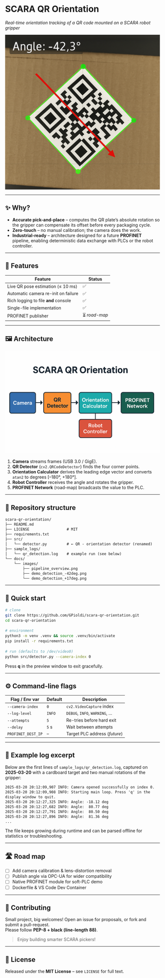 # SCARA QR Orientation
*Real-time orientation tracking of a QR code mounted on a SCARA robot gripper*  

![Detection –42°](docs/images/demo_detection_-42deg.png)

---

## ✨ Why?
- **Accurate pick-and-place** – computes the QR plate’s absolute rotation so the gripper can compensate its offset before every packaging cycle.  
- **Zero-touch** – no manual calibration; the camera does the work.  
- **Industrial-ready** – architecture designed for a future **PROFINET** pipeline, enabling deterministic data exchange with PLCs or the robot controller.

---

## 🚀 Features
| Feature | Status |
|---------|--------|
| Live QR pose estimation (≤ 10 ms)    | ✅ |
| Automatic camera re-init on failure  | ✅ |
| Rich logging to file **and** console | ✅ |
| Single-file implementation           | ✅ |
| PROFINET publisher                   | ⏳ _road-map_ |

---

## 🖼️ Architecture
![Pipeline](docs/images/pipeline_overview.png)

1. **Camera** streams frames (USB 3.0 / GigE).  
2. **QR Detector** (`cv2.QRCodeDetector`) finds the four corner points.  
3. **Orientation Calculator** derives the leading edge vector and converts `atan2` to degrees [–180°, +180°].  
4. **Robot Controller** receives the angle and rotates the gripper.  
5. **PROFINET Network** (road-map) broadcasts the value to the PLC.

---

## 📂 Repository structure
```
scara-qr-orientation/
├── README.md
├── LICENSE                 # MIT
├── requirements.txt
├── src/
│   └── detector.py         # ← QR - orientation detector (renamed)
├── sample_logs/
│   └── qr_detection.log    # example run (see below)
└── docs/
    └── images/
        ├── pipeline_overview.png
        ├── demo_detection_-42deg.png
        └── demo_detection_+17deg.png
```

---

## 🏁 Quick start
```bash
# clone
git clone https://github.com/GPioldi/scara-qr-orientation.git
cd scara-qr-orientation

# environment
python3 -m venv .venv && source .venv/bin/activate
pip install -r requirements.txt

# run (defaults to /dev/video0)
python src/detector.py --camera-index 0
```
Press **q** in the preview window to exit gracefully.

---

## ⚙️ Command-line flags
| Flag / Env var     | Default | Description               |
|--------------------|---------|---------------------------|
| `--camera-index`   | `0`     | `cv2.VideoCapture` index  |
| `--log-level`      | `INFO`  | `DEBUG`, `INFO`, `WARNING`, … |
| `--attempts`       | `5`     | Re-tries before hard exit |
| `--delay`          | `5` s   | Wait between attempts     |
| `PROFINET_DEST_IP` | –       | Target PLC address (_future_) |

---

## 📑 Example log excerpt
Below are the first lines of `sample_logs/qr_detection.log`, captured on **2025-03-20** with a cardboard target and two manual rotations of the gripper:

```text
2025-03-20 20:12:09,907 INFO: Camera opened successfully on index 0.
2025-03-20 20:12:09,908 INFO: Starting main loop. Press 'q' in the display window to quit.
2025-03-20 20:12:27,325 INFO: Angle: -18.12 deg
2025-03-20 20:12:27,682 INFO: Angle:  80.77 deg
2025-03-20 20:12:27,791 INFO: Angle:  80.50 deg
2025-03-20 20:12:27,896 INFO: Angle:  81.36 deg
...
```
The file keeps growing during runtime and can be parsed offline for statistics or troubleshooting.

---

## 🛣 Road map
- [ ] Add camera calibration & lens-distortion removal  
- [ ] Publish angle via OPC-UA for wider compatibility  
- [ ] Native PROFINET module for soft-PLC demo  
- [ ] Dockerfile & VS Code Dev Container  

---

## 🤝 Contributing
Small project, big welcomes! Open an issue for proposals, or fork and submit a pull-request.  
Please follow **PEP-8 + black (line-length 88)**.

> Enjoy building smarter SCARA pickers!

---

## 📝 License
Released under the **MIT License** – see `LICENSE` for full text.


